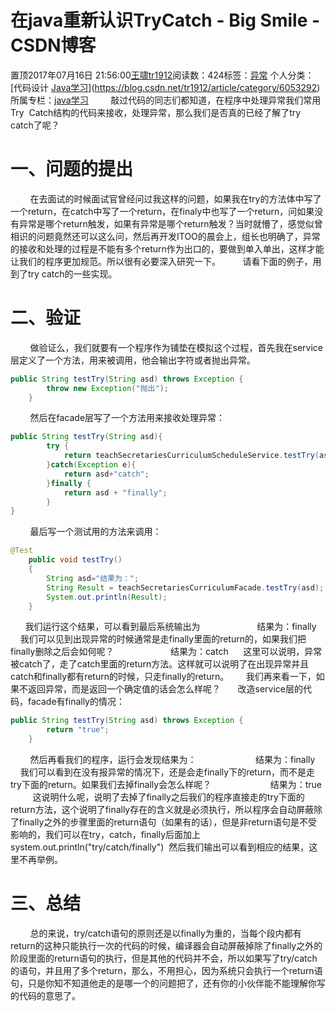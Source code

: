 # 在java重新认识TryCatch - Big Smile - CSDN博客
置顶2017年07月16日 21:56:00[王啸tr1912](https://me.csdn.net/tr1912)阅读数：424标签：[异常](https://so.csdn.net/so/search/s.do?q=异常&t=blog)
个人分类：[代码设计																[Java学习](https://blog.csdn.net/tr1912/article/category/6453602)](https://blog.csdn.net/tr1912/article/category/6053292)
所属专栏：[java学习](https://blog.csdn.net/column/details/26775.html)
        敲过代码的同志们都知道，在程序中处理异常我们常用Try  Catch结构的代码来接收，处理异常，那么我们是否真的已经了解了try catch了呢？
# 一、问题的提出
        在去面试的时候面试官曾经问过我这样的问题，如果我在try的方法体中写了一个return，在catch中写了一个return，在finaly中也写了一个return，问如果没有异常是哪个return触发，如果有异常是哪个return触发？当时就懵了，感觉似曾相识的问题竟然还可以这么问，然后再开发ITOO的晨会上，组长也明确了，异常的接收和处理的过程是不能有多个return作为出口的，要做到单入单出，这样才能让我们的程序更加规范。所以很有必要深入研究一下。
        请看下面的例子，用到了try catch的一些实现。
# 二、验证
        做验证么，我们就要有一个程序作为铺垫在模拟这个过程，首先我在service层定义了一个方法，用来被调用，他会输出字符或者抛出异常。
```java
public String testTry(String asd) throws Exception {
        throw new Exception("抛出");
    }
```
        然后在facade层写了一个方法用来接收处理异常：
```java
public String testTry(String asd){
        try {
            return teachSecretariesCurriculumScheduleService.testTry(asd) + asd+"正常";
        }catch(Exception e){
            return asd+"catch";
        }finally {
            return asd + "finally";
        }
}
```
        最后写一个测试用的方法来调用：
```java
@Test
    public void testTry()
    {
        String asd="结果为：";
        String Result = teachSecretariesCurriculumFacade.testTry(asd);
        System.out.println(Result);
    }
```
      我们运行这个结果，可以看到最后系统输出为
                      结果为：finally
      我们可以见到出现异常的时候通常是走finally里面的return的，如果我们把finally删除之后会如何呢？
                      结果为：catch
     这里可以说明，异常被catch了，走了catch里面的return方法。这样就可以说明了在出现异常并且catch和finally都有return的时候，只走finally的return。
      我们再来看一下，如果不返回异常，而是返回一个确定值的话会怎么样呢？
      改造service层的代码，facade有finally的情况：
```java
public String testTry(String asd) throws Exception {
        return "true";
    }
```
        然后再看我们的程序，运行会发现结果为：
                       结果为：finally
        我们可以看到在没有报异常的情况下，还是会走finally下的return，而不是走try下面的return。如果我们去掉finally会怎么样呢？
                       结果为：true
         这说明什么呢，说明了去掉了finally之后我们的程序直接走的try下面的return方法，这个说明了finally存在的含义就是必须执行，所以程序会自动屏蔽除了finally之外的步骤里面的return语句（如果有的话），但是非return语句是不受影响的，我们可以在try，catch，finally后面加上system.out.println("try/catch/finally")  然后我们输出可以看到相应的结果，这里不再举例。
# 三、总结
        总的来说，try/catch语句的原则还是以finally为重的，当每个段内都有return的这种只能执行一次的代码的时候，编译器会自动屏蔽掉除了finally之外的阶段里面的return语句的执行，但是其他的代码并不会，所以如果写了try/catch的语句，并且用了多个return，那么，不用担心，因为系统只会执行一个return语句，只是你知不知道他走的是哪一个的问题把了，还有你的小伙伴能不能理解你写的代码的意思了。
